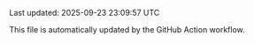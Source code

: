 Last updated: 2025-09-23 23:09:57 UTC

This file is automatically updated by the GitHub Action workflow.

